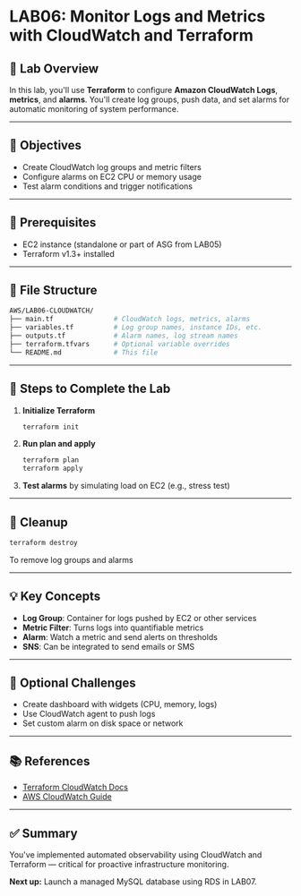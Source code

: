 # LAB06: Monitor Logs and Metrics with CloudWatch and Terraform

## 📝 Lab Overview

In this lab, you'll use **Terraform** to configure **Amazon CloudWatch Logs**, **metrics**, and **alarms**. You'll create log groups, push data, and set alarms for automatic monitoring of system performance.

---

## 🎯 Objectives

- Create CloudWatch log groups and metric filters
- Configure alarms on EC2 CPU or memory usage
- Test alarm conditions and trigger notifications

---

## 🧰 Prerequisites

- EC2 instance (standalone or part of ASG from LAB05)
- Terraform v1.3+ installed

---

## 📁 File Structure

```bash
AWS/LAB06-CLOUDWATCH/
├── main.tf               # CloudWatch logs, metrics, alarms
├── variables.tf          # Log group names, instance IDs, etc.
├── outputs.tf            # Alarm names, log stream names
├── terraform.tfvars      # Optional variable overrides
└── README.md             # This file
```

---

## 🚀 Steps to Complete the Lab

1. **Initialize Terraform**
   ```bash
   terraform init
   ```

2. **Run plan and apply**
   ```bash
   terraform plan
   terraform apply
   ```

3. **Test alarms** by simulating load on EC2 (e.g., stress test)

---

## 🧼 Cleanup

```bash
terraform destroy
```
To remove log groups and alarms

---

## 💡 Key Concepts

- **Log Group**: Container for logs pushed by EC2 or other services
- **Metric Filter**: Turns logs into quantifiable metrics
- **Alarm**: Watch a metric and send alerts on thresholds
- **SNS**: Can be integrated to send emails or SMS

---

## 🧪 Optional Challenges

- Create dashboard with widgets (CPU, memory, logs)
- Use CloudWatch agent to push logs
- Set custom alarm on disk space or network

---

## 📚 References

- [Terraform CloudWatch Docs](https://registry.terraform.io/providers/hashicorp/aws/latest/docs/resources/cloudwatch_log_group)
- [AWS CloudWatch Guide](https://docs.aws.amazon.com/AmazonCloudWatch/latest/monitoring/)

---

## ✅ Summary

You've implemented automated observability using CloudWatch and Terraform — critical for proactive infrastructure monitoring.

**Next up:** Launch a managed MySQL database using RDS in LAB07.